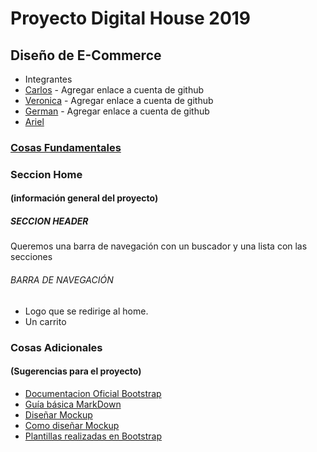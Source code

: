 # Proyecto Digital House 2019
## Diseño de E-Commerce
* Integrantes
 * [Carlos]() - Agregar enlace a cuenta de github
 * [Veronica]() - Agregar enlace a cuenta de github   
 * [German]() - Agregar enlace a cuenta de github     
 * [Ariel](https://github.com/ariel-gallardo/)      

### [Cosas Fundamentales](https://github.com/ariel-gallardo/proyectodh/REQUISITOS.MD)

### Seccion Home
#### (información general del proyecto)

##### SECCION HEADER
Queremos una barra de navegación con un buscador y una lista con las secciones

###### BARRA DE NAVEGACIÓN
* Logo que se redirige al home.
* Un carrito

### Cosas Adicionales
#### (Sugerencias para el proyecto)
* [Documentacion Oficial Bootstrap](https://getbootstrap.com/docs/4.3/getting-started/introduction/)
* [Guía básica MarkDown](https://markdown.es/sintaxis-markdown/)
* [Diseñar Mockup](https://www.figma.com/)
 * [Como diseñar Mockup](https://webdesign.tutsplus.com/es/articles/collaborative-interface-design-in-with-figma--cms-30873)
* [Plantillas realizadas en Bootstrap](https://startbootstrap.com/index.html)
